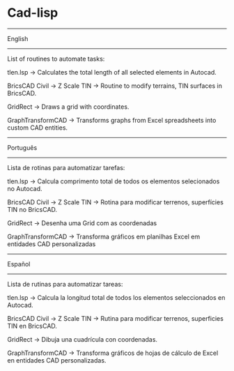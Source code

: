 # Cad-lisp
******************** 
English
******************** 
List of routines to automate tasks:

tlen.lsp -> Calculates the total length of all selected elements in Autocad.

BricsCAD Civil -> Z Scale TIN -> Routine to modify terrains, TIN surfaces in BricsCAD.

GridRect -> Draws a grid with coordinates.

GraphTransformCAD -> Transforms graphs from Excel spreadsheets into custom CAD entities.


******************** 
Português
******************** 
Lista de rotinas para automatizar tarefas:

tlen.lsp -> Calcula comprimento total de todos os elementos selecionados no Autocad.

BricsCAD Civil -> Z Scale TIN -> Rotina para modificar terrenos, superfícies TIN no BricsCAD.

GridRect -> Desenha uma Grid com as coordenadas

GraphTransformCAD -> Transforma gráficos em planilhas Excel em entidades CAD personalizadas


******************** 
Español
******************** 
Lista de rutinas para automatizar tareas:

tlen.lsp -> Calcula la longitud total de todos los elementos seleccionados en Autocad.

BricsCAD Civil -> Z Scale TIN -> Rutina para modificar terrenos, superficies TIN en BricsCAD.

GridRect -> Dibuja una cuadrícula con coordenadas.

GraphTransformCAD -> Transforma gráficos de hojas de cálculo de Excel en entidades CAD personalizadas.
